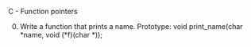 C - Function pointers

0. Write a function that prints a name. Prototype: void print_name(char *name, void (*f)(char *));

